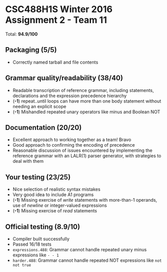 # CSC488H1S Winter 2016 Assignment 2 - Team 11

Total: **94.9/100**

## Packaging (5/5)

 * Correctly named tarball and file contents


## Grammar quality/readability (38/40)

 * Readable transcription of reference grammar, including statements, declarations and the expression precedence hierarchy
 * (**-1**) repeat..until loops can have more than one body statement without needing an explicit scope
 * (**-1**) Mishandled repeated unary operators like minus and Boolean NOT


## Documentation (20/20)

 * Excellent approach to working together as a team! Bravo
 * Good approach to confirming the encoding of precedence
 * Reasonable discussion of issues encountered by implementing the reference grammar with an LALR(1) parser generator, with strategies to deal with them


## Your testing (23/25)

 * Nice selection of realistic syntax mistakes
 * Very good idea to include A1 programs
 * (**-1**) Missing exercise of _write_ statements with more-than-1 operands, use of _newline_ or integer-valued expressions
 * (**-1**) Missing exercise of _read_ statements


## Official testing (8.9/10)

 * Compiler built successfully
 * Passed 16/18 tests
 * `expressions.488`: Grammar cannot handle repeated unary minus expressions like `- - 1`
 * `harder.488`: Grammar cannot handle repeated NOT expressions like `not not true`
